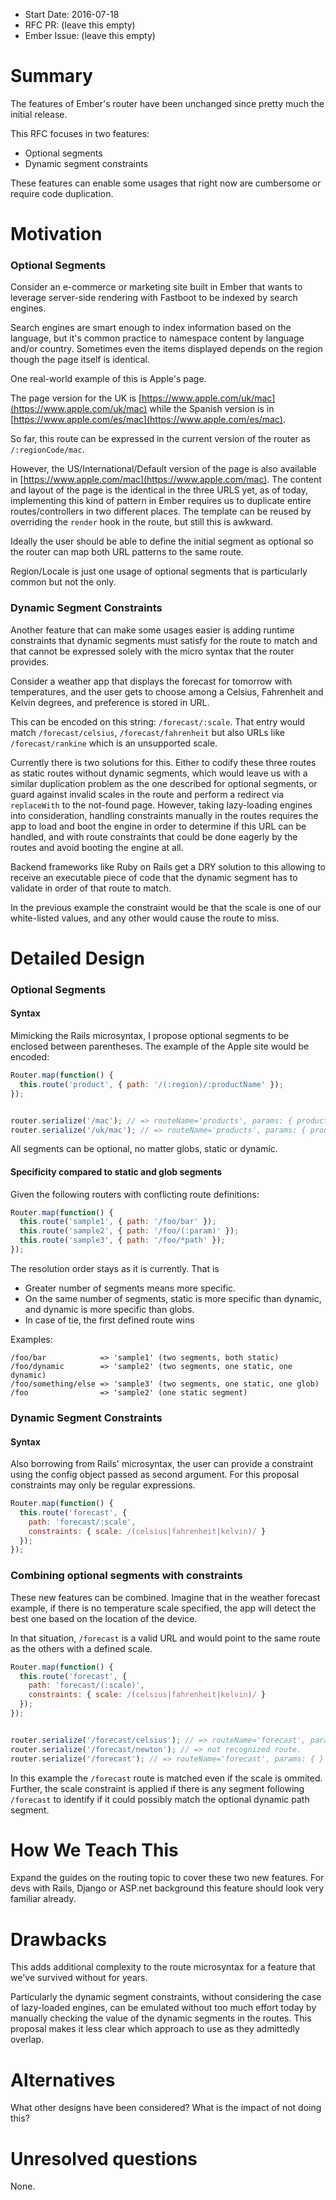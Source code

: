 - Start Date: 2016-07-18
- RFC PR: (leave this empty)
- Ember Issue: (leave this empty)

# Summary

The features of Ember's router have been unchanged since pretty much the initial
release.

This RFC focuses in two features:

- Optional segments
- Dynamic segment constraints

These features can enable some usages that right now are cumbersome or require code duplication.

# Motivation


### Optional Segments

Consider an e-commerce or marketing site built in Ember that wants to leverage server-side rendering
with Fastboot to be indexed by search engines.

Search engines are smart enough to index information based on the language, but it's common practice
to namespace content by language and/or country. Sometimes even the items displayed depends on
the region though the page itself is identical.

One real-world example of this is Apple's page.

The page version for the UK is [https://www.apple.com/uk/mac](https://www.apple.com/uk/mac) while the
Spanish version is in [https://www.apple.com/es/mac](https://www.apple.com/es/mac).

So far, this route can be expressed in the current version of the router as `/:regionCode/mac`.

However, the US/International/Default version of the page is also available in [https://www.apple.com/mac](https://www.apple.com/mac).
The content and layout of the page is the identical in the three URLS yet, as of today, implementing
this kind of pattern in Ember requires us to duplicate entire routes/controllers in two different
places. The template can be reused by overriding the `render` hook in the route, but still this
is awkward.

Ideally the user should be able to define the initial segment as optional so the router can map both URL patterns to the same route.

Region/Locale is just one usage of optional segments that is particularly common but not the only.

### Dynamic Segment Constraints

Another feature that can make some usages easier is adding runtime constraints that dynamic segments
must satisfy for the route to match and that cannot be expressed solely with the micro syntax that
the router provides.

Consider a weather app that displays the forecast for tomorrow with temperatures, and the user gets
to choose among a Celsius, Fahrenheit and Kelvin degrees, and preference is stored in URL.

This can be encoded on this string: `/forecast/:scale`. That entry would match `/forecast/celsius`,
`/forecast/fahrenheit` but also URLs like `/forecast/rankine` which is an unsupported scale.

Currently there is two solutions for this. Either to codify these three routes as static routes
without dynamic segments, which would leave us with a similar duplication problem as the one
described for optional segments, or guard against invalid scales in the route and perform a redirect
via `replaceWith` to the not-found page. However, taking lazy-loading engines into consideration,
handling constraints manually in the routes requires the app to load and boot the engine in order to
determine if this URL can be handled, and with route constraints that could be done eagerly by the routes
and avoid booting the engine at all.

Backend frameworks like Ruby on Rails get a DRY solution to this allowing to receive an executable
piece of code that the dynamic segment has to validate in order of that route to match.

In the previous example the constraint would be that the scale is one of our white-listed values, and
any other would cause the route to miss.


# Detailed Design


### Optional Segments


#### Syntax

Mimicking the Rails microsyntax, I propose optional segments to be enclosed between parentheses. The
example of the Apple site would be encoded:

```js
Router.map(function() {
  this.route('product', { path: '/(:region)/:productName' });
});


router.serialize('/mac'); // => routeName='products', params: { productName: 'mac' }
router.serialize('/uk/mac'); // => routeName='products', params: { productName: 'mac', region: 'uk' }
```

All segments can be optional, no matter globs, static or dynamic.

#### Specificity compared to static and glob segments

Given the following routers with conflicting route definitions:

```js
Router.map(function() {
  this.route('sample1', { path: '/foo/bar' });
  this.route('sample2', { path: '/foo/(:param)' });
  this.route('sample3', { path: '/foo/*path' });
});
```

The resolution order stays as it is currently. That is

- Greater number of segments means more specific.
- On the same number of segments, static is more specific than dynamic, and dynamic is more specific
  than globs.
- In case of tie, the first defined route wins

Examples:

```
/foo/bar            => 'sample1' (two segments, both static)
/foo/dynamic        => 'sample2' (two segments, one static, one dynamic)
/foo/something/else => 'sample3' (two segments, one static, one glob)
/foo                => 'sample2' (one static segment)
```

### Dynamic Segment Constraints

#### Syntax

Also borrowing from Rails' microsyntax, the user can provide a constraint using the
config object passed as second argument. For this proposal constraints may only be
regular expressions.

```js
Router.map(function() {
  this.route('forecast', {
    path: 'forecast/:scale',
    constraints: { scale: /(celsius|fahrenheit|kelvin)/ }
  });
});
```

### Combining optional segments with constraints

These new features can be combined. Imagine that in the weather forecast example, if there is
no temperature scale specified, the app will detect the best one based on the location of the
device.

In that situation, `/forecast` is a valid URL and would point to the same route as the others with
a defined scale.

```js
Router.map(function() {
  this.route('forecast', {
    path: 'forecast/(:scale)',
    constraints: { scale: /(celsius|fahrenheit|kelvin)/ }
  });
});


router.serialize('/forecast/celsius'); // => routeName='forecast', params: { scale: 'celsius' }
router.serialize('/forecast/newton'); // => not recognized route.
router.serialize('/forecast'); // => routeName='forecast', params: { }
```

In this example the `/forecast` route is matched even if the scale is ommited. Further, the scale constraint
is applied if there is any segment following `/forecast` to identify if it could possibly match
the optional dynamic path segment.

# How We Teach This

Expand the guides on the routing topic to cover these two new features. For devs with Rails, Django or ASP.net
background this feature should look very familiar already.

# Drawbacks

This adds additional complexity to the route microsyntax for a feature that we've survived without for years.

Particularly the dynamic segment constraints, without considering the case of lazy-loaded engines,
can be emulated without too much effort today by manually checking the value of the dynamic segments
in the routes. This proposal makes it less clear which approach
to use as they admittedly overlap.

# Alternatives

What other designs have been considered? What is the impact of not doing this?

# Unresolved questions

None.